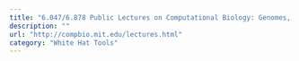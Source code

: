 ```yaml
---
title: "6.047/6.878 Public Lectures on Computational Biology: Genomes, Networks, Evolution - MIT"
description: ""
url: "http://compbio.mit.edu/lectures.html"
category: "White Hat Tools"
---
```

